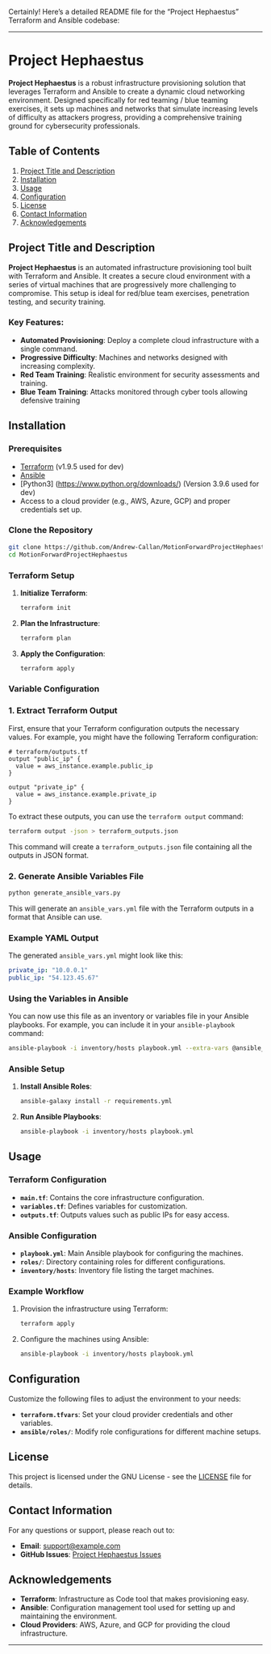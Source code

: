 Certainly! Here’s a detailed README file for the “Project Hephaestus” Terraform and Ansible codebase:

---

# Project Hephaestus

**Project Hephaestus** is a robust infrastructure provisioning solution that leverages Terraform and Ansible to create a dynamic cloud networking environment. Designed specifically for red teaming / blue teaming exercises, it sets up machines and networks that simulate increasing levels of difficulty as attackers progress, providing a comprehensive training ground for cybersecurity professionals.

## Table of Contents

1. [Project Title and Description](#project-title-and-description)
2. [Installation](#installation)
3. [Usage](#usage)
4. [Configuration](#configuration)
5. [License](#license)
6. [Contact Information](#contact-information)
7. [Acknowledgements](#acknowledgements)

## Project Title and Description

**Project Hephaestus** is an automated infrastructure provisioning tool built with Terraform and Ansible. It creates a secure cloud environment with a series of virtual machines that are progressively more challenging to compromise. This setup is ideal for red/blue team exercises, penetration testing, and security training.

### Key Features:
- **Automated Provisioning**: Deploy a complete cloud infrastructure with a single command.
- **Progressive Difficulty**: Machines and networks designed with increasing complexity.
- **Red Team Training**: Realistic environment for security assessments and training.
- **Blue Team Training**: Attacks monitored through cyber tools allowing defensive training

## Installation

### Prerequisites

- [Terraform](https://www.terraform.io/downloads.html) (v1.9.5 used for dev)
- [Ansible](https://docs.ansible.com/ansible/latest/installation_guide/intro_installation.html)
- [Python3] (https://www.python.org/downloads/) (Version 3.9.6 used for dev)
- Access to a cloud provider (e.g., AWS, Azure, GCP) and proper credentials set up.

### Clone the Repository

```bash
git clone https://github.com/Andrew-Callan/MotionForwardProjectHephaestus.git
cd MotionForwardProjectHephaestus
```

### Terraform Setup

1. **Initialize Terraform**: 

    ```bash
    terraform init
    ```

2. **Plan the Infrastructure**:

    ```bash
    terraform plan
    ```

3. **Apply the Configuration**:

    ```bash
    terraform apply
    ```

### Variable Configuration

### 1. Extract Terraform Output

First, ensure that your Terraform configuration outputs the necessary values. For example, you might have the following Terraform configuration:

```hcl
# terraform/outputs.tf
output "public_ip" {
  value = aws_instance.example.public_ip
}

output "private_ip" {
  value = aws_instance.example.private_ip
}
```

To extract these outputs, you can use the `terraform output` command:

```bash
terraform output -json > terraform_outputs.json
```

This command will create a `terraform_outputs.json` file containing all the outputs in JSON format.

### 2. Generate Ansible Variables File
```bash
python generate_ansible_vars.py
```

This will generate an `ansible_vars.yml` file with the Terraform outputs in a format that Ansible can use.

### Example YAML Output

The generated `ansible_vars.yml` might look like this:

```yaml
private_ip: "10.0.0.1"
public_ip: "54.123.45.67"
```

### Using the Variables in Ansible

You can now use this file as an inventory or variables file in your Ansible playbooks. For example, you can include it in your `ansible-playbook` command:

```bash
ansible-playbook -i inventory/hosts playbook.yml --extra-vars @ansible_vars.yml
```

### Ansible Setup

1. **Install Ansible Roles**:

    ```bash
    ansible-galaxy install -r requirements.yml
    ```

2. **Run Ansible Playbooks**:

    ```bash
    ansible-playbook -i inventory/hosts playbook.yml
    ```

## Usage

### Terraform Configuration

- **`main.tf`**: Contains the core infrastructure configuration.
- **`variables.tf`**: Defines variables for customization.
- **`outputs.tf`**: Outputs values such as public IPs for easy access.

### Ansible Configuration

- **`playbook.yml`**: Main Ansible playbook for configuring the machines.
- **`roles/`**: Directory containing roles for different configurations.
- **`inventory/hosts`**: Inventory file listing the target machines.

### Example Workflow

1. Provision the infrastructure using Terraform:

    ```bash
    terraform apply
    ```

2. Configure the machines using Ansible:

    ```bash
    ansible-playbook -i inventory/hosts playbook.yml
    ```

## Configuration

Customize the following files to adjust the environment to your needs:

- **`terraform.tfvars`**: Set your cloud provider credentials and other variables.
- **`ansible/roles/`**: Modify role configurations for different machine setups.


## License

This project is licensed under the GNU License - see the [LICENSE](LICENSE) file for details.

## Contact Information

For any questions or support, please reach out to:

- **Email**: support@example.com
- **GitHub Issues**: [Project Hephaestus Issues](https://github.com/yourusername/project-hephaestus/issues)

## Acknowledgements

- **Terraform**: Infrastructure as Code tool that makes provisioning easy.
- **Ansible**: Configuration management tool used for setting up and maintaining the environment.
- **Cloud Providers**: AWS, Azure, and GCP for providing the cloud infrastructure.

---